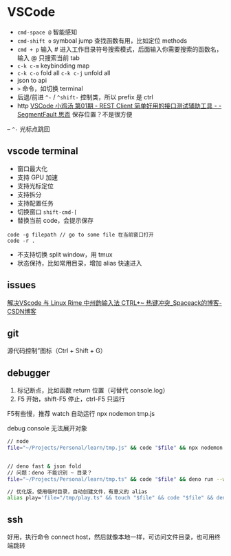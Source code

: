 # VSCode

- `cmd-space @` 智能感知
- `cmd-shift o` symboal jump 查找函数有用，比如定位 methods
- `cmd + p` 输入 # 进入工作目录符号搜索模式，后面输入你需要搜索的函数名，输入 @ 只搜索当前 tab
- `c-k c-m` keybindding map
- `c-k c-o` fold all `c-k c-j` unfold all
- json to api
- `>` 命令，如切换 terminal
- 后退/前进 `^-` / `^shift-`   控制类，所以 prefix 是 ctrl
- http 
[VSCode 小鸡汤 第01期 - REST Client 简单好用的接口测试辅助工具 - - SegmentFault 思否](https://segmentfault.com/a/1190000018091951)
保存位置？不是很方便

– `^-` 光标点跳回

## vscode terminal

- 窗口最大化
- 支持 GPU 加速
- 支持光标定位
- 支持拆分
- 支持配置任务
- 切换窗口  `shift-cmd-[`
- 替换当前 code，会提示保存
```
code -g filepath // go to some file 在当前窗口打开
code -r .
```
- 不支持切换 split window，用 tmux
- 状态保持，比如常用目录，增加 alias 快速进入

## issues

[解决VScode 与 Linux Rime 中州韵输入法 CTRL+~ 热键冲突_Spaceack的博客-CSDN博客](https://blog.csdn.net/a541972321/article/details/112864684)

## git

源代码控制”图标（Ctrl + Shift + G）

## debugger

1. 标记断点，比如函数 return 位置（可替代 console.log）
2. F5 开始，shift-F5 停止，ctrl-F5 只运行

F5有些慢，推荐 watch 自动运行
npx nodemon tmp.js

debug console 无法展开对象

```sh
// node
file="~/Projects/Personal/learn/tmp.js" && code "$file" && npx nodemon --delay 0ms "$file"


// deno fast & json fold
// 问题：deno 不能识别 ~ 目录？
file="~/Projects/Personal/learn/tmp.ts" && code "$file" && deno run --watch "$file"

// 优化版，使用临时目录，自动创建文件，有意义的 alias
alias play='file="/tmp/play.ts" && touch "$file" && code "$file" && deno run --watch "$file"'
```

## ssh

好用，执行命令 connect host，然后就像本地一样，可访问文件目录，也可用终端跳转